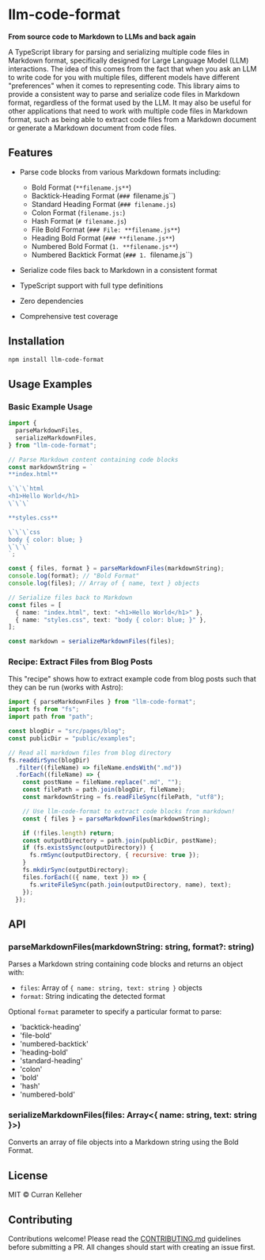 # llm-code-format

**From source code to Markdown to LLMs and back again**

A TypeScript library for parsing and serializing multiple code files in Markdown format, specifically designed for Large Language Model (LLM) interactions. The idea of this comes from the fact that when you ask an LLM to write code for you with multiple files, different models have different "preferences" when it comes to representing code. This library aims to provide a consistent way to parse and serialize code files in Markdown format, regardless of the format used by the LLM. It may also be useful for other applications that need to work with multiple code files in Markdown format, such as being able to extract code files from a Markdown document or generate a Markdown document from code files.

## Features

- Parse code blocks from various Markdown formats including:

  - Bold Format (`**filename.js**`)
  - Backtick-Heading Format (`### `filename.js``)
  - Standard Heading Format (`### filename.js`)
  - Colon Format (`filename.js:`)
  - Hash Format (`# filename.js`)
  - File Bold Format (`### File: **filename.js**`)
  - Heading Bold Format (`### **filename.js**`)
  - Numbered Bold Format (`1. **filename.js**`)
  - Numbered Backtick Format (`### 1. `filename.js``)

- Serialize code files back to Markdown in a consistent format
- TypeScript support with full type definitions
- Zero dependencies
- Comprehensive test coverage

## Installation

```bash
npm install llm-code-format
```

## Usage Examples

### Basic Example Usage

```typescript
import {
  parseMarkdownFiles,
  serializeMarkdownFiles,
} from "llm-code-format";

// Parse Markdown content containing code blocks
const markdownString = `
**index.html**

\`\`\`html
<h1>Hello World</h1>
\`\`\`

**styles.css**

\`\`\`css
body { color: blue; }
\`\`\`
`;

const { files, format } = parseMarkdownFiles(markdownString);
console.log(format); // "Bold Format"
console.log(files); // Array of { name, text } objects

// Serialize files back to Markdown
const files = [
  { name: "index.html", text: "<h1>Hello World</h1>" },
  { name: "styles.css", text: "body { color: blue; }" },
];

const markdown = serializeMarkdownFiles(files);
```

### Recipe: Extract Files from Blog Posts

This "recipe" shows how to extract example code from blog posts such that they can be run (works with Astro):

```js
import { parseMarkdownFiles } from "llm-code-format";
import fs from "fs";
import path from "path";

const blogDir = "src/pages/blog";
const publicDir = "public/examples";

// Read all markdown files from blog directory
fs.readdirSync(blogDir)
  .filter((fileName) => fileName.endsWith(".md"))
  .forEach((fileName) => {
    const postName = fileName.replace(".md", "");
    const filePath = path.join(blogDir, fileName);
    const markdownString = fs.readFileSync(filePath, "utf8");

    // Use llm-code-format to extract code blocks from markdown!
    const { files } = parseMarkdownFiles(markdownString);

    if (!files.length) return;
    const outputDirectory = path.join(publicDir, postName);
    if (fs.existsSync(outputDirectory)) {
      fs.rmSync(outputDirectory, { recursive: true });
    }
    fs.mkdirSync(outputDirectory);
    files.forEach(({ name, text }) => {
      fs.writeFileSync(path.join(outputDirectory, name), text);
    });
  });
```

## API

### parseMarkdownFiles(markdownString: string, format?: string)

Parses a Markdown string containing code blocks and returns an object with:

- `files`: Array of `{ name: string, text: string }` objects
- `format`: String indicating the detected format

Optional `format` parameter to specify a particular format to parse:

- 'backtick-heading'
- 'file-bold'
- 'numbered-backtick'
- 'heading-bold'
- 'standard-heading'
- 'colon'
- 'bold'
- 'hash'
- 'numbered-bold'

### serializeMarkdownFiles(files: Array<{ name: string, text: string }>)

Converts an array of file objects into a Markdown string using the Bold Format.

## License

MIT © Curran Kelleher

## Contributing

Contributions welcome! Please read the [CONTRIBUTING.md](CONTRIBUTING.md) guidelines before submitting a PR. All changes should start with creating an issue first.
